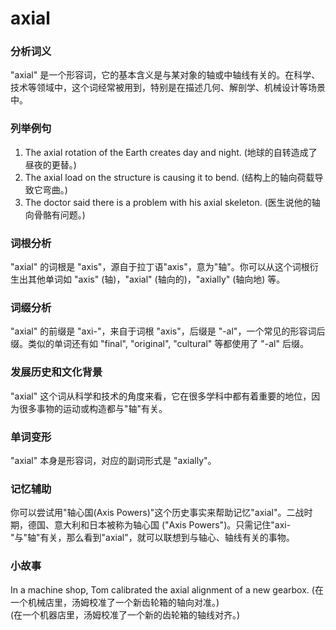 # axial

### 分析词义

  

"axial" 是一个形容词，它的基本含义是与某对象的轴或中轴线有关的。在科学、技术等领域中，这个词经常被用到，特别是在描述几何、解剖学、机械设计等场景中。

  

### 列举例句

  

1.  The axial rotation of the Earth creates day and night. (地球的自转造成了昼夜的更替。)
2.  The axial load on the structure is causing it to bend. (结构上的轴向荷载导致它弯曲。)
3.  The doctor said there is a problem with his axial skeleton. (医生说他的轴向骨骼有问题。)

  

### 词根分析

  

"axial" 的词根是 "axis"，源自于拉丁语"axis"，意为"轴"。你可以从这个词根衍生出其他单词如 "axis" (轴)，"axial" (轴向的)，"axially" (轴向地) 等。

  

### 词缀分析

  

"axial" 的前缀是 "axi-"，来自于词根 "axis"，后缀是 "-al"，一个常见的形容词后缀。类似的单词还有如 "final", "original", "cultural" 等都使用了 "-al" 后缀。

  

### 发展历史和文化背景

  

"axial" 这个词从科学和技术的角度来看，它在很多学科中都有着重要的地位，因为很多事物的运动或构造都与"轴"有关。

  

### 单词变形

  

"axial" 本身是形容词，对应的副词形式是 "axially"。

  

### 记忆辅助

  

你可以尝试用"轴心国(Axis Powers)"这个历史事实来帮助记忆"axial"。二战时期，德国、意大利和日本被称为轴心国 ("Axis Powers")。只需记住"axi-"与"轴"有关，那么看到"axial"，就可以联想到与轴心、轴线有关的事物。

  

### 小故事

  

In a machine shop, Tom calibrated the axial alignment of a new gearbox. (在一个机械店里，汤姆校准了一个新齿轮箱的轴向对准。)  
(在一个机器店里，汤姆校准了一个新的齿轮箱的轴线对齐。)
